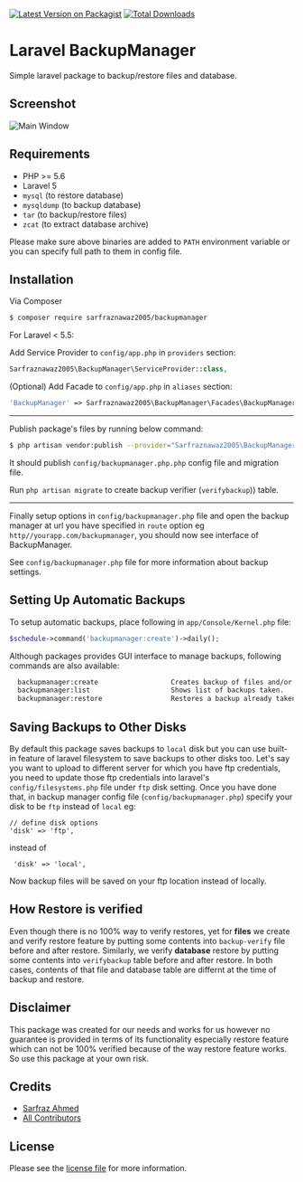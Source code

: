 [![Latest Version on Packagist][ico-version]][link-packagist]
[![Total Downloads][ico-downloads]][link-downloads]

# Laravel BackupManager

Simple laravel package to backup/restore files and database.

## Screenshot

![Main Window](https://github.com/sarfraznawaz2005/backupmanager/blob/master/screen.gif?raw=true)

## Requirements

 - PHP >= 5.6
 - Laravel 5
 - `mysql` (to restore database)
 - `mysqldump` (to backup database)
 - `tar` (to backup/restore files)
 - `zcat` (to extract database archive)
 
 Please make sure above binaries are added to `PATH` environment variable or you can specify full path to them in config file.

## Installation

Via Composer

``` bash
$ composer require sarfraznawaz2005/backupmanager
```

For Laravel < 5.5:

Add Service Provider to `config/app.php` in `providers` section:
```php
Sarfraznawaz2005\BackupManager\ServiceProvider::class,
```

(Optional) Add Facade to `config/app.php` in `aliases` section:
```php
'BackupManager' => Sarfraznawaz2005\BackupManager\Facades\BackupManager::class,
```

---

Publish package's files by running below command:

```bash
$ php artisan vendor:publish --provider="Sarfraznawaz2005\BackupManager\ServiceProvider"
```
It should publish `config/backupmanager.php.php` config file and migration file.

Run `php artisan migrate` to create backup verifier (`verifybackup`)) table.

---

Finally setup options in `config/backupmanager.php` file and open the backup manager at url you have specified in `route` option eg `http//yourapp.com/backupmanager`, you should now see interface of BackupManager.

See `config/backupmanager.php` file for more information about backup settings.

## Setting Up Automatic Backups

To setup automatic backups, place following in `app/Console/Kernel.php` file:

```php
$schedule->command('backupmanager:create')->daily();
```

Although packages provides GUI interface to manage backups, following commands are also available:

```bash
  backupmanager:create                  Creates backup of files and/or database.
  backupmanager:list                    Shows list of backups taken.
  backupmanager:restore                 Restores a backup already taken.
```

## Saving Backups to Other Disks

By default this package saves backups to `local` disk but you can use built-in feature of laravel filesystem to save backups to other disks too. Let's say you want to upload to different server for which you have ftp credentials, you need to update those ftp credentials into laravel's `config/filesystems.php` file under `ftp` disk setting. Once you have done that, in backup manager config file (`config/backupmanager.php`) specify your disk to be `ftp` instead of `local` eg:

    // define disk options
    'disk' => 'ftp',

instead of 

     'disk' => 'local',

Now backup files will be saved on your ftp location instead of locally.

## How Restore is verified

Even though there is no 100% way to verify restores, yet for **files** we create and verify restore feature by putting some contents into `backup-verify` file before and after restore. Similarly, we verify **database** restore by putting some contents into `verifybackup` table before and after restore. In both cases, contents of that file and database table are differnt at the time of backup and restore.

## Disclaimer

This package was created for our needs and works for us however no guarantee is provided in terms of its functionality especially restore feature which can not be 100% verified because of the way restore feature works. So use this package at your own risk.

## Credits

- [Sarfraz Ahmed][link-author]
- [All Contributors][link-contributors]

## License

Please see the [license file](license.md) for more information.

[ico-version]: https://img.shields.io/packagist/v/sarfraznawaz2005/backupmanager.svg?style=flat-square
[ico-downloads]: https://img.shields.io/packagist/dt/sarfraznawaz2005/backupmanager.svg?style=flat-square

[link-packagist]: https://packagist.org/packages/sarfraznawaz2005/backupmanager
[link-downloads]: https://packagist.org/packages/sarfraznawaz2005/backupmanager
[link-author]: https://github.com/sarfraznawaz2005
[link-contributors]: https://github.com/sarfraznawaz2005/backupmanager/graphs/contributors
